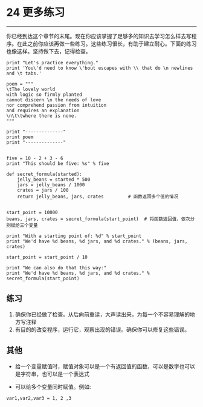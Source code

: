 # 24 更多练习
-------------------------
你已经到达这个章节的末尾。现在你应该掌握了足够多的知识去学习怎么样去写程序。在此之前你应该再做一些练习。这些练习很长，有助于建立耐心。下面的练习也像这样。坚持做下去，记得检查。

```
print "Let's practice everything."
print 'You\'d need to know \'bout escapes with \\ that do \n newlines and \t tabs.'

poem = """
\tThe lovely world
with logic so firmly planted
cannot discern \n the needs of love
nor comprehend passion from intuition
and requires an explanation
\n\t\twhere there is none.
"""

print "--------------"
print poem
print "--------------"


five = 10 - 2 + 3 - 6
print "This should be five: %s" % five

def secret_formula(started):
    jelly_beans = started * 500
    jars = jelly_beans / 1000
    crates = jars / 100
    return jelly_beans, jars, crates         # 函数返回多个值的情况


start_point = 10000
beans, jars, crates = secret_formula(start_point)  # 将函数返回值，依次分别赋给三个变量

print "With a starting point of: %d" % start_point
print "We'd have %d beans, %d jars, and %d crates." % (beans, jars, crates)

start_point = start_point / 10

print "We can also do that this way:"
print "We'd have %d beans, %d jars, and %d crates." % secret_formula(start_point)
```

## 练习

1. 确保你已经做了检查。从后向前重读，大声读出来，为每一个不容易理解的地方写注释
2. 有目的的改变程序，运行它，观察出现的错误。确保你可以修复这些错误。

## 其他

- 给一个变量赋值时，赋值对象可以是一个有返回值的函数，可以是数字也可以是字符串，也可以是一个表达式

- 可以给多个变量同时赋值。例如:
```
var1,var2,var3 = 1, 2 ,3
```